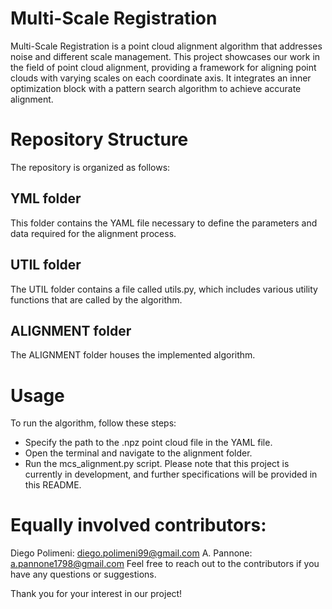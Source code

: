 # Multi-Scale Registration
Multi-Scale Registration is a point cloud alignment algorithm that addresses noise and different scale management. This project showcases our work in the field of point cloud alignment, providing a framework for aligning point clouds with varying scales on each coordinate axis. It integrates an inner optimization block with a pattern search algorithm to achieve accurate alignment.

# Repository Structure
The repository is organized as follows:

## YML folder
This folder contains the YAML file necessary to define the parameters and data required for the alignment process.

## UTIL folder
The UTIL folder contains a file called utils.py, which includes various utility functions that are called by the algorithm.

## ALIGNMENT folder
The ALIGNMENT folder houses the implemented algorithm.

# Usage
To run the algorithm, follow these steps:

- Specify the path to the .npz point cloud file in the YAML file.
- Open the terminal and navigate to the alignment folder.
- Run the mcs_alignment.py script.
Please note that this project is currently in development, and further specifications will be provided in this README.

# Equally involved contributors:

Diego Polimeni: diego.polimeni99@gmail.com
A. Pannone: a.pannone1798@gmail.com
Feel free to reach out to the contributors if you have any questions or suggestions.

Thank you for your interest in our project!
